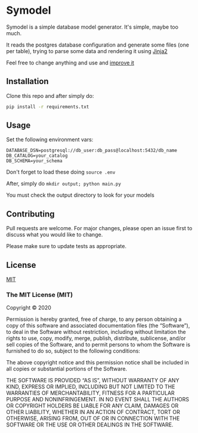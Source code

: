 # Symodel

Symodel is a simple database model generator. It's simple, maybe too much.

It reads the postgres database configuration and generate some files (one per table), trying to parse some data and rendering it using [Jinja2](https://jinja.palletsprojects.com/)  

Feel free to change anything and use and [improve it](#contributing)

## Installation

Clone this repo and after simply do:

```bash
pip install -r requirements.txt
```

## Usage

Set the following environment vars:

```
DATABASE_DSN=postgresql://db_user:db_pass@localhost:5432/db_name
DB_CATALOG=your_catalog
DB_SCHEMA=your_schema
```

Don't forget to load these doing `source .env`

After, simply do `mkdir output; python main.py`

You must check the output directory to look for your models

## Contributing
Pull requests are welcome. For major changes, please open an issue first to discuss what you would like to change.

Please make sure to update tests as appropriate.

## License
[MIT](https://mit-license.org/)

### The MIT License (MIT)
Copyright © 2020

Permission is hereby granted, free of charge, to any person obtaining a copy of this software and associated documentation files (the “Software”), to deal in the Software without restriction, including without limitation the rights to use, copy, modify, merge, publish, distribute, sublicense, and/or sell copies of the Software, and to permit persons to whom the Software is furnished to do so, subject to the following conditions:

The above copyright notice and this permission notice shall be included in all copies or substantial portions of the Software.

THE SOFTWARE IS PROVIDED “AS IS”, WITHOUT WARRANTY OF ANY KIND, EXPRESS OR IMPLIED, INCLUDING BUT NOT LIMITED TO THE WARRANTIES OF MERCHANTABILITY, FITNESS FOR A PARTICULAR PURPOSE AND NONINFRINGEMENT. IN NO EVENT SHALL THE AUTHORS OR COPYRIGHT HOLDERS BE LIABLE FOR ANY CLAIM, DAMAGES OR OTHER LIABILITY, WHETHER IN AN ACTION OF CONTRACT, TORT OR OTHERWISE, ARISING FROM, OUT OF OR IN CONNECTION WITH THE SOFTWARE OR THE USE OR OTHER DEALINGS IN THE SOFTWARE.